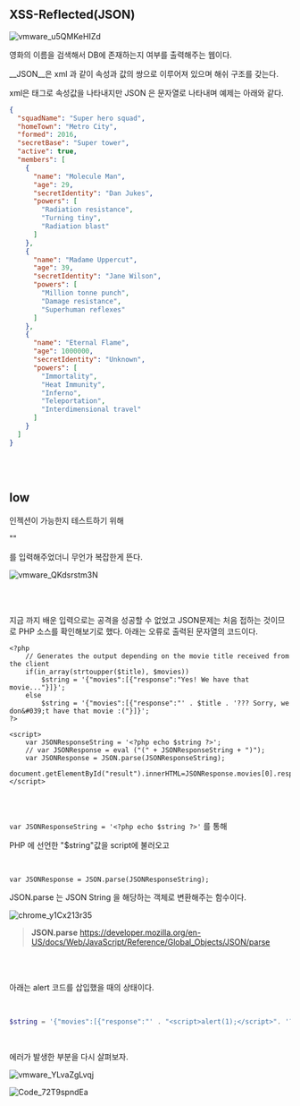 ## XSS-Reflected(JSON)

![vmware_u5QMKeHIZd](https://user-images.githubusercontent.com/79683414/137247857-c20a01aa-9465-4902-b485-cb388e81d979.png)

영화의 이름을 검색해서 DB에 존재하는지 여부를 출력해주는 웹이다. 

__JSON__은 xml 과 같이 속성과 값의 쌍으로 이루어져 있으며 해쉬 구조를 갖는다.

xml은 태그로 속성값을 나타내지만 JSON 은 문자열로 나타내며 예제는 아래와 같다.

```json
{
  "squadName": "Super hero squad",
  "homeTown": "Metro City",
  "formed": 2016,
  "secretBase": "Super tower",
  "active": true,
  "members": [
    {
      "name": "Molecule Man",
      "age": 29,
      "secretIdentity": "Dan Jukes",
      "powers": [
        "Radiation resistance",
        "Turning tiny",
        "Radiation blast"
      ]
    },
    {
      "name": "Madame Uppercut",
      "age": 39,
      "secretIdentity": "Jane Wilson",
      "powers": [
        "Million tonne punch",
        "Damage resistance",
        "Superhuman reflexes"
      ]
    },
    {
      "name": "Eternal Flame",
      "age": 1000000,
      "secretIdentity": "Unknown",
      "powers": [
        "Immortality",
        "Heat Immunity",
        "Inferno",
        "Teleportation",
        "Interdimensional travel"
      ]
    }
  ]
}
```



<br><br>

## low

인젝션이 가능한지 테스트하기 위해

"<script>alert(1);</script>"

를 입력해주었더니 무언가 복잡한게 뜬다.

![vmware_QKdsrstm3N](https://user-images.githubusercontent.com/79683414/137248587-9429d23d-427c-4a4e-993c-35e9b429e40b.png)

<br><br>

지금 까지 배운 입력으로는 공격을 성공할 수 없었고 JSON문제는 처음 접하는 것이므로 PHP 소스를 확인해보기로 했다. 아래는 오류로 출력된 문자열의 코드이다.

```php+HTML
<?php
    // Generates the output depending on the movie title received from the client
    if(in_array(strtoupper($title), $movies))
        $string = '{"movies":[{"response":"Yes! We have that movie..."}]}';
    else
        $string = '{"movies":[{"response":"' . $title . '??? Sorry, we don&#039;t have that movie :("}]}';
?>

<script>
    var JSONResponseString = '<?php echo $string ?>';
    // var JSONResponse = eval ("(" + JSONResponseString + ")");
    var JSONResponse = JSON.parse(JSONResponseString);
    document.getElementById("result").innerHTML=JSONResponse.movies[0].response;
</script>
```

<br><br>

`var JSONResponseString = '<?php echo $string ?>'` 를 통해

PHP 에 선언한 "$string"값을 script에 불러오고 

<br>

`var JSONResponse = JSON.parse(JSONResponseString);`

JSON.parse 는 JSON String 을 해당하는 객체로 변환해주는 함수이다.

![chrome_y1Cx213r35](https://user-images.githubusercontent.com/79683414/137253582-1a2b1318-4fa1-41ef-94e3-a641bd3208b6.png)

> __JSON.parse__ https://developer.mozilla.org/en-US/docs/Web/JavaScript/Reference/Global_Objects/JSON/parse

<br><br>

아래는 alert 코드를 삽입했을 때의 상태이다.

<br>

```php
$string = '{"movies":[{"response":"' . "<script>alert(1);</script>". '??? Sorry, we don&#039;t have that movie :("}]}';
```

<br>

에러가 발생한 부분을 다시 살펴보자.

![vmware_YLvaZgLvqj](https://user-images.githubusercontent.com/79683414/138025566-d0f54bed-b1e2-4670-86de-622dbeffcc49.png)

![Code_72T9spndEa](https://user-images.githubusercontent.com/79683414/138026378-9eeec5b1-d376-46c3-b1c4-eae7f5fb7a96.png)


